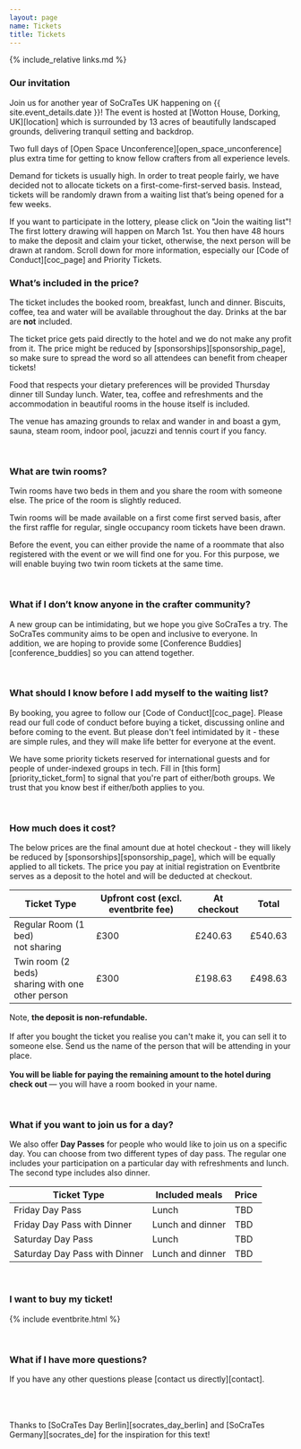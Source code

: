```yaml
---
layout: page
name: Tickets
title: Tickets
---
```


{% include_relative links.md %}

### Our invitation
Join us for another year of SoCraTes UK happening on {{ site.event_details.date }}! The event is hosted at [Wotton House, Dorking, UK][location] which is surrounded by 13 acres of beautifully landscaped grounds, delivering tranquil setting and backdrop.

Two full days of [Open Space Unconference][open_space_unconference] plus extra time for getting to know fellow crafters from all experience levels.

Demand for tickets is usually high. In order to treat people fairly, we have decided not to allocate tickets on a first-come-first-served basis. Instead, tickets will be randomly drawn from a waiting list that’s being opened for a few weeks.

If you want to participate in the lottery, please click on "Join the waiting list"! The first lottery
drawing will happen on March 1st. You then have 48 hours to make the deposit and claim your ticket, 
otherwise, the next person will be drawn at random. Scroll down for more information, especially our 
[Code of Conduct][coc_page] and Priority Tickets.


### What’s included in the price?

The ticket includes the booked room, breakfast, lunch and dinner. Biscuits, coffee, tea and water will be available throughout the day. Drinks at the bar are **not** included.

The ticket price gets paid directly to the hotel and we do not make any profit from it. The price might be reduced by [sponsorships][sponsorship_page], so make sure to spread the word so all attendees can benefit from cheaper tickets!

Food that respects your dietary preferences will be provided Thursday dinner till Sunday lunch. Water, tea, coffee and refreshments and the accommodation in beautiful rooms in the house itself is included.

The venue has amazing grounds to relax and wander in and boast a gym, sauna, steam room, indoor pool, jacuzzi and tennis court if you fancy.

<br>

### What are twin rooms?
Twin rooms have two beds in them and you share the room with someone else. The price of the room is slightly reduced.

Twin rooms will be made available on a first come first served basis, after the first raffle for regular, single occupancy room tickets have been drawn.

Before the event, you can either provide the name of a roommate that also registered with the event or we will find one for you. For this purpose, we will enable buying two twin room tickets at the same time.

<br>

### What if I don’t know anyone in the crafter community?
A new group can be intimidating, but we hope you give SoCraTes a try. The SoCraTes community aims to be open and inclusive to everyone. In addition, we are hoping to provide some [Conference Buddies][conference_buddies] so you can attend together.

<br>

### What should I know before I add myself to the waiting list?
By booking, you agree to follow our [Code of Conduct][coc_page]. Please read our full code of conduct before buying a ticket, discussing online and before coming to the event. But please don't feel intimidated by it - these are simple rules, and they will make life better for everyone at the event.

We have some priority tickets reserved for international guests and for people of under-indexed groups in tech. Fill in [this form][priority_ticket_form] to signal that you're part of either/both groups. We trust that you know best if either/both applies to you.

<br>

### How much does it cost?

The below prices are the final amount due at hotel checkout - they will likely be reduced by 
[sponsorships][sponsorship_page], which will be equally applied to all tickets. 
The price you pay at initial registration on Eventbrite serves as a deposit to the hotel and will 
be deducted at checkout.

<table class="table table-striped table-bordered table-condensed">
  <thead>
    <tr>
      <th>Ticket Type</th>
      <th>Upfront cost (excl. eventbrite fee)</th>
      <th>At checkout</th>
      <th>Total</th>
    </tr>
  </thead>
  <tbody>
    <tr>
      <td>Regular Room (1 bed) <br> not sharing</td>
      <td>£300</td>
      <td>£240.63</td>
      <td>£540.63</td>
    </tr>
    <tr>
      <td>Twin room (2 beds) <br> sharing with one other person</td>
      <td>£300</td>
      <td>£198.63</td>
      <td>£498.63</td>
    </tr>
  </tbody>
</table>

<div class="well accomodation-warning">
	<p><span class="glyphicon glyphicon-exclamation-sign" aria-hidden="true"></span> Note, <strong>the deposit is non-refundable.</strong> <br /><br />If after you bought the ticket you realise you can't make it, you can sell it to someone else. Send us the name of the person that will be attending in your place.<br /><br /> <strong>You will be liable for paying the remaining amount to the hotel during check out </strong>— you will have a room booked in your name.</p>
</div>

<br>

### What if you want to join us for a day?

We also offer **Day Passes** for people who would like to join us on a specific day. You can choose from two different types of day pass. The regular one includes your participation on a particular day with refreshments and lunch. The second type includes also dinner. 

<table class="table table-striped table-bordered table-condensed">
  <thead>
    <tr>
      <th>Ticket Type</th>
      <th>Included meals</th>
      <th>Price</th>
    </tr>
  </thead>
  <tbody>
    <tr>
      <td>Friday Day Pass</td>
      <td>Lunch</td>
      <td>TBD</td>
    </tr>
    <tr>
      <td>Friday Day Pass with Dinner</td>
      <td>Lunch and dinner</td>
      <td>TBD</td>
    </tr>
    <tr>
      <td>Saturday Day Pass</td>
      <td>Lunch</td>
      <td>TBD</td>
    </tr>
    <tr>
      <td>Saturday Day Pass with Dinner</td>
      <td>Lunch and dinner</td>
      <td>TBD</td>
    </tr>
  </tbody>
</table>

<br>

### I want to buy my ticket!

{% include eventbrite.html %}

<br>

### What if I have more questions?
If you have any other questions please [contact us directly][contact].

<br><br><br>
Thanks to [SoCraTes Day Berlin][socrates_day_berlin] and [SoCraTes Germany][socrates_de] for the inspiration for this text!
